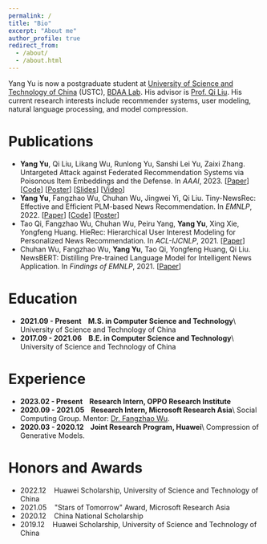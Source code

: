 ```yaml
---
permalink: /
title: "Bio"
excerpt: "About me"
author_profile: true
redirect_from: 
  - /about/
  - /about.html
---
```


Yang Yu is now a postgraduate student at [University of Science and Technology of China](https://www.ustc.edu.cn/) (USTC), [BDAA Lab](https://bigdata.ustc.edu.cn/).
His advisor is [Prof. Qi Liu](http://staff.ustc.edu.cn/~qiliuql/).
His current research interests include recommender systems, user modeling, natural language processing, and model compression.

# Publications
- **Yang Yu**, Qi Liu, Likang Wu, Runlong Yu, Sanshi Lei Yu, Zaixi Zhang. Untargeted Attack against Federated Recommendation Systems via Poisonous Item Embeddings and the Defense. In *AAAI*, 2023. [[Paper](https://arxiv.org/abs/2212.05399)] [[Code](https://github.com/yflyl613/FedRec)] [[Poster](http://home.ustc.edu.cn/~yflyl613/files/AAAI2023-Poster.pdf)] [[Slides](http://home.ustc.edu.cn/~yflyl613/files/AAAI2023-Slides.pdf)] [[Video](http://home.ustc.edu.cn/~yflyl613/files/AAAI2023-Video.mp4)]
- **Yang Yu**, Fangzhao Wu, Chuhan Wu, Jingwei Yi, Qi Liu. Tiny-NewsRec: Effective and Efficient PLM-based News Recommendation. In *EMNLP*, 2022. [[Paper](https://arxiv.org/abs/2112.00944)] [[Code](https://github.com/yflyl613/Tiny-NewsRec/)] [[Poster](http://home.ustc.edu.cn/~yflyl613/files/EMNLP2022-Poster.pdf)]
- Tao Qi, Fangzhao Wu, Chuhan Wu, Peiru Yang, **Yang Yu**, Xing Xie, Yongfeng Huang. HieRec: Hierarchical User Interest Modeling for Personalized News Recommendation. In *ACL-IJCNLP*, 2021. [[Paper](https://aclanthology.org/2021.acl-long.423/)]
- Chuhan Wu, Fangzhao Wu, **Yang Yu**, Tao Qi, Yongfeng Huang, Qi Liu. NewsBERT: Distilling Pre-trained Language Model for Intelligent News Application. In *Findings of EMNLP*, 2021. [[Paper](https://aclanthology.org/2021.findings-emnlp.280/)]

# Education
- **2021.09 - Present&nbsp;&nbsp;&nbsp;&nbsp;M.S. in Computer Science and Technology**\\
  University of Science and Technology of China
- **2017.09 - 2021.06&nbsp;&nbsp;&nbsp;&nbsp;B.E. in Computer Science and Technology**\\
  University of Science and Technology of China

# Experience
- **2023.02 - Present&nbsp;&nbsp;&nbsp;&nbsp;Research Intern, OPPO Research Institute**
- **2020.09 - 2021.05&nbsp;&nbsp;&nbsp;&nbsp;Research Intern, Microsoft Research Asia**\\
  Social Computing Group. Mentor: [Dr. Fangzhao Wu](https://www.microsoft.com/en-us/research/people/fangzwu/).
- **2020.03 - 2020.12&nbsp;&nbsp;&nbsp;&nbsp;Joint Research Program, Huawei**\\
  Compression of Generative Models.

# Honors and Awards
- 2022.12&nbsp;&nbsp;&nbsp;&nbsp;Huawei Scholarship, University of Science and Technology of China
- 2021.05&nbsp;&nbsp;&nbsp;&nbsp;"Stars of Tomorrow" Award, Microsoft Research Asia
- 2020.12&nbsp;&nbsp;&nbsp;&nbsp;China National Scholarship
- 2019.12&nbsp;&nbsp;&nbsp;&nbsp;Huawei Scholarship, University of Science and Technology of China